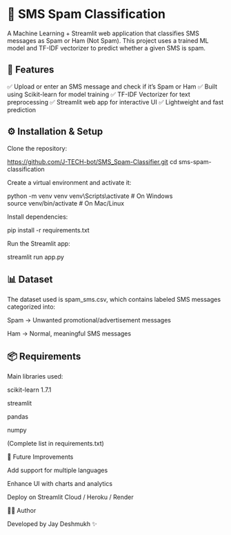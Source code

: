 # 📩 SMS Spam Classification

A Machine Learning + Streamlit web application that classifies SMS messages as Spam or Ham (Not Spam). This project uses a trained ML model and TF-IDF vectorizer to predict whether a given SMS is spam. 

## 🚀 Features

✅ Upload or enter an SMS message and check if it’s Spam or Ham
✅ Built using Scikit-learn for model training
✅ TF-IDF Vectorizer for text preprocessing
✅ Streamlit web app for interactive UI
✅ Lightweight and fast prediction

## ⚙️ Installation & Setup

Clone the repository:

https://github.com/J-TECH-bot/SMS_Spam-Classifier.git
cd sms-spam-classification


Create a virtual environment and activate it:

python -m venv venv
venv\Scripts\activate   # On Windows  
source venv/bin/activate  # On Mac/Linux  


Install dependencies:

pip install -r requirements.txt


Run the Streamlit app:

streamlit run app.py

## 📊 Dataset

The dataset used is spam_sms.csv, which contains labeled SMS messages categorized into:

Spam → Unwanted promotional/advertisement messages

Ham → Normal, meaningful SMS messages

## 📦 Requirements

Main libraries used:

scikit-learn 1.7.1

streamlit

pandas

numpy

(Complete list in requirements.txt)

📌 Future Improvements

Add support for multiple languages

Enhance UI with charts and analytics

Deploy on Streamlit Cloud / Heroku / Render

👨‍💻 Author

Developed by Jay Deshmukh ✨
